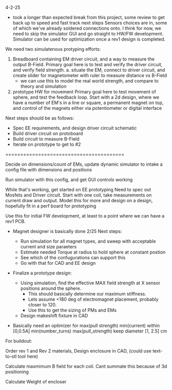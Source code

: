 
4-2-25 
- took a longer than expected break from this project, some review to get back up to speed and fast track next steps 
Sensors choices are in, some of which we've already soldered connections onto. 
I think for now, we need to skip the simulator GUI and go straight to HW/FW development. Simulator can be used for optimization once a rev1 design is completed. 

We need two simulatenous protyping efforts: 
1. Breadboard containing EM driver circuit, and a way to measure the output B-Field. 
Primary goal here is to test and verify the driver circuit, and verify field strength. 
    a. situate the EM, connect to driver circuit, and create slider for magnetometer with ruler to measure distance vs B-Field 
    - we can use this to model the real world strength, and compare to theory and simulation 
2. prototype HW for movement
Primary goal here to test movement of sphere, and test the feedback loop. 
Start with a 2d design, where we have a number of EM's in a line or square, a permanent magnet on top, and control of the magnets either via potentiometer or digital interface 

Next steps should be as follows: 
- Spec EE requirements, and design driver circuit schematic 
- Build driver circuit on protoboard 
- Build circuit to measure B-Field 
- Iterate on prototype to get to #2 




========================================

Decide on dimensions/count of EMs, update dynamic simulator to intake a config file with dimensions and positions 

Run simulator with this config, and get GUI controls working

While that's working, get started on EE prototyping 
Need to spec out Mosfets and Driver circuit. Start with one coil, take measurements on current draw and output. Model this for more and design on a design, hopefully fit in a perf board for prototyping 

Use this for initial FW development, at least to a point where we can have a rev1 PCB. 


- Magnet designer is basically done 
2/25
Next steps: 
    - Run simulation for all magnet types, and sweep with acceptable current and size paraeters 
    - Estimate needed Torque at radius to hold sphere at constant postion 
    - See which of the confugurations can support this 
    - Go with that for CAD and EE design 




- Finalize a prototype design: 
    - Using simulation, find the effective MAX field strength at X sensor positions around the sphere. 
        - This should basically determine our maximum stiffness. 
        -  Lets assume <180 deg of electromagnet placement, probably closer to 120.
        - Use this to get the sizing of PMs and EMs  
    - Design makeshift fixture in CAD

- Basically need an optimizer for 
max(pull strength)
min(current) within [0,0.5A]
min(number_turns)
max(pull_strength)
keep diameter [1, 2.5] cm 





For buildout: 

Order rev 1 and Rev 2 materials, 
Design enclosure in CAD, (could use text-to-stl tool here)

Calculate maxmimum B field for each coil. Cant summate this because of 3d positioning 

Calculate Weight of encloser 
